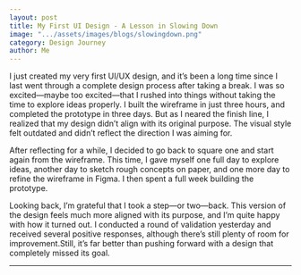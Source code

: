 ```yaml
---
layout: post
title: My First UI Design - A Lesson in Slowing Down
image: ".../assets/images/blogs/slowingdown.png"
category: Design Journey
author: Me
---
```


I just created my very first UI/UX design, and it’s been a long time since I last went through a complete design process after taking a break. I was so excited—maybe too excited—that I rushed into things without taking the time to explore ideas properly. I built the wireframe in just three hours, and completed the prototype in three days. But as I neared the finish line, I realized that my design didn’t align with its original purpose. The visual style felt outdated and didn’t reflect the direction I was aiming for.

After reflecting for a while, I decided to go back to square one and start again from the wireframe. This time, I gave myself one full day to explore ideas, another day to sketch rough concepts on paper, and one more day to refine the wireframe in Figma. I then spent a full week building the prototype.

Looking back, I’m grateful that I took a step—or two—back. This version of the design feels much more aligned with its purpose, and I’m quite happy with how it turned out. I conducted a round of validation yesterday and received several positive responses, although there’s still plenty of room for improvement.Still, it’s far better than pushing forward with a design that completely missed its goal.

---
